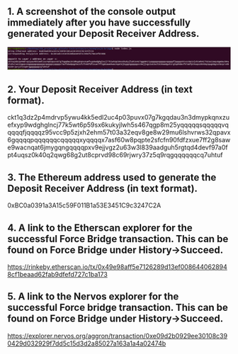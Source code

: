 ## 1. A screenshot of the console output immediately after you have successfully generated your Deposit Receiver Address.
![](6-1.PNG "")

## 2. Your Deposit Receiver Address (in text format).
ckt1q3dz2p4mdrvp5ywu4kk5edl2uc4p03puvx07g7kgqdau3n3dmypkqnxzuefxyp9wdghglncj77k5wt6p59sx6kukyjlwh5s467qgp8m25yqqqqqsqqqqqvqqqqqfjqqqqz95vcc9p5zjxh2ehm57t03a32eqv8ge8w29mu6lshvrws32qpavx6gqqqqpqqqqqqcqqqqqxyqqqqx7asf60w8pqpte2sfcfn90fdfzxue7ff2g8sawe9wacnqat6jmygqngqqqqpxv9ejjvgz2u63w3l839aadguh5rgtqd4devf97a0fpt4uqsz0k40q2qwg68g2ut8cprvd98c69rjwry37z5q9rqgqqqqqqcq7uhtuf

## 3. The Ethereum address used to generate the Deposit Receiver Address (in text format).
0xBC0a0391a3A15c59F011B1a53E3451C9c3247C2A

## 4. A link to the Etherscan explorer for the successful Force Bridge transaction. This can be found on Force Bridge under History→Succeed.
https://rinkeby.etherscan.io/tx/0x49e98aff5e7126289d13ef0086440628948cf1beaad62fab9dfefd727c1ba173

## 5. A link to the Nervos explorer for the successful Force bridge transaction. This can be found on Force Bridge under History→Succeed.
https://explorer.nervos.org/aggron/transaction/0xe09d2b0929ee30108c390429d032929f7dd5c15d3d2a85027a163a1a4a02474b